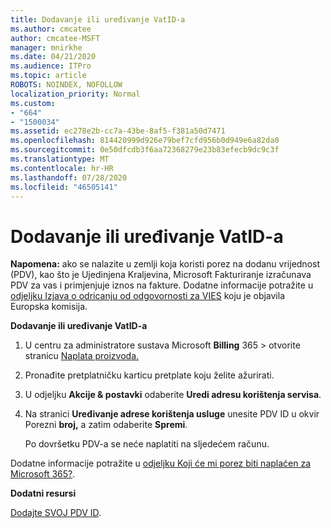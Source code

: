 ```yaml
---
title: Dodavanje ili uređivanje VatID-a
ms.author: cmcatee
author: cmcatee-MSFT
manager: mnirkhe
ms.date: 04/21/2020
ms.audience: ITPro
ms.topic: article
ROBOTS: NOINDEX, NOFOLLOW
localization_priority: Normal
ms.custom:
- "664"
- "1500034"
ms.assetid: ec278e2b-cc7a-43be-8af5-f381a50d7471
ms.openlocfilehash: 814420999d926e79bef7cfd956b0d949e6a82da0
ms.sourcegitcommit: 0e50dfcdb3f6aa72368279e23b83efecb9dc9c3f
ms.translationtype: MT
ms.contentlocale: hr-HR
ms.lasthandoff: 07/28/2020
ms.locfileid: "46505141"
---
```

# <a name="how-to-add-or-edit-a-vatid"></a>Dodavanje ili uređivanje VatID-a

**Napomena:** ako se nalazite u zemlji koja koristi porez na dodanu vrijednost (PDV), kao što je Ujedinjena Kraljevina, Microsoft Fakturiranje izračunava PDV za vas i primjenjuje iznos na fakture. Dodatne informacije potražite u [odjeljku Izjava o odricanju od odgovornosti za VIES](https://go.microsoft.com/fwlink/p/?LinkID=841741) koju je objavila Europska komisija.

**Dodavanje ili uređivanje VatID-a**

1. U centru za administratore sustava Microsoft **Billing** 365 \> otvorite stranicu [Naplata proizvoda.](https://go.microsoft.com/fwlink/p/?linkid=842054)

2. Pronađite pretplatničku karticu pretplate koju želite ažurirati.

3. U odjeljku **Akcije & postavki** odaberite **Uredi adresu korištenja servisa**.

4. Na stranici **Uređivanje adrese korištenja usluge** unesite PDV ID u okvir Porezni **broj,** a zatim odaberite **Spremi**.

    Po dovršetku PDV-a se neće naplatiti na sljedećem računu.

Dodatne informacije potražite u [odjeljku Koji će mi porez biti naplaćen za Microsoft 365?](https://docs.microsoft.com/microsoft-365/commerce/billing-and-payments/tax-information).

**Dodatni resursi**

[Dodajte SVOJ PDV ID](https://docs.microsoft.com/microsoft-365/commerce/billing-and-payments/tax-information?view=o365-worldwide#add-your-vat-id-eu-countries-only).
